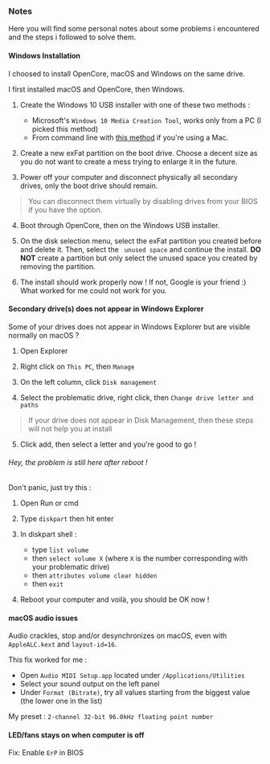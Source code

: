 ### Notes

Here you will find some personal notes about some problems i encountered and the steps i followed to solve them.


#### Windows Installation

I choosed to install OpenCore, macOS and Windows on the same drive.

I first installed macOS and OpenCore, then Windows.


1. Create the Windows 10 USB installer with one of these two methods :
	- Microsoft's `Windows 10 Media Creation Tool`, works only from a PC (I picked this method)
	- From command line with [this method](https://www.freecodecamp.org/news/how-make-a-windows-10-usb-using-your-mac-build-a-bootable-iso-from-your-macs-terminal/) if you're using a Mac.


2. Create a new exFat partition on the boot drive. Choose a decent size as you do not want to create a mess trying to enlarge it in the future.

3. Power off your computer and disconnect physically all secondary drives, only the boot drive should remain.
> You can disconnect them virtually by disabling drives from your BIOS if you have the option.

4. Boot through OpenCore, then on the Windows USB installer.

5. On the disk selection menu, select the exFat partition you created before and delete it. Then, select the ` unused space` and continue the install. **DO NOT** create a partition but only select the unused space you created by removing the partition.

6. The install should work properly now ! If not, Google is your friend :) What worked for me could not work for you.


#### Secondary drive(s) does not appear in Windows Explorer

Some of your drives does not appear in Windows Explorer but are visible normally on macOS ?

1. Open Explorer

2. Right click on `This PC`, then `Manage`

3. On the left column, click `Disk management`

4. Select the problematic drive, right click, then `Change drive letter and paths`
> If your drive does not appear in Disk Management, then these steps will not help you at install

5. Click add, then select a letter and you're good to go !

###### Hey, the problem is still here after reboot !

Don't panic, just try this :

1. Open Run or cmd

2. Type `diskpart` then hit enter

3. In diskpart shell :
	- type `list volume`
	- then `select volume X` (where `X` is the number corresponding with your problematic drive)
	- then `attributes volume clear hidden`
	- then 	`exit`


4. Reboot your computer and voilà, you should be OK now !


#### macOS audio issues

Audio crackles, stop and/or desynchronizes on macOS, even with `AppleALC.kext` and `layout-id=16`.

This fix worked for me :

- Open `Audio MIDI Setup.app` located under `/Applications/Utilities`
- Select your sound output on the left panel
- Under `Format (Bitrate)`, try all values starting from the biggest value (the lower one in the list)

My preset : `2-channel 32-bit 96.0kHz floating point number`


#### LED/fans stays on when computer is off

Fix: Enable `ErP` in BIOS